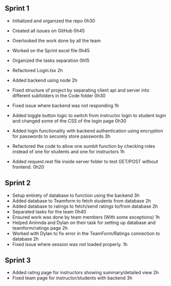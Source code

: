 ## Sprint 1
- Initialized and organized the repo        0h30
- Created all issues on GitHub      0h45
- Overlooked the work done by all the team
- Worked on the Sprint excel file       0h45
- Organized the tasks separation        0h15
- Refactored Login.tsx      2h

- Added backend using node      2h
- Fixed structure of project by separating client api and server into different subfolders in the Code folder       0h30
- Fixed issue where backend was not responding      1h
- Added toggle button logic to switch from instructor login to student login and changed some of the CSS of the login page 0h30
- Added login functionality with backend authentication using encryption for passwords to securely store passwords      3h
- Refactored the code to allow one sumbit function by checking roles instead of one for students and one for instructors        1h
- Added request.rest file inside server folder to test GET/POST without frontend.       0h20

## Sprint 2
- Setup entirety of database to function using the backend      3h
- Added database to Teamform to fetch students from database    2h
- Added database to ratings to fetch/send ratings to/from database      2h
- Separated tasks for the team      0h40
- Ensured work was done by team members (With some exceptions)      1h
- Helped Aninnda and Dylan on their task for setting up database and teamform/ratings page      2h
- Worked with Dylan to fix error in the TeamForm/Ratings connection to database     2h
- Fixed issue where session was not loaded properly. 1h

## Sprint 3
- Added rating page for instructors showing summary/detailed view      2h
- Fixed team page for instructor/students with backend      3h

